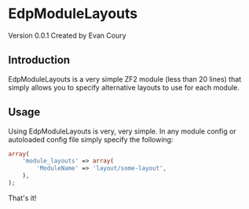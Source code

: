 EdpModuleLayouts
================
Version 0.0.1 Created by Evan Coury

Introduction
------------

EdpModuleLayouts is a very simple ZF2 module (less than 20 lines) that simply
allows you to specify alternative layouts to use for each module.

Usage
-----

Using EdpModuleLayouts is very, very simple. In any module config or autoloaded
config file simply specify the following:

```php
array(
    'module_layouts' => array(
        'ModuleName' => 'layout/some-layout',
    ),
);
```

That's it!
